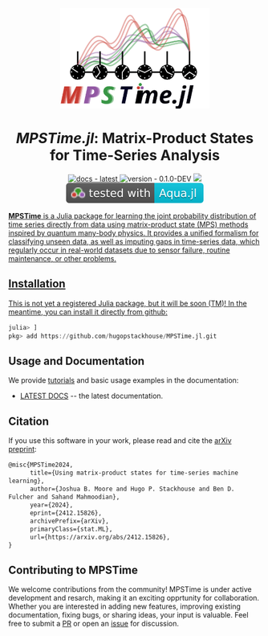 <p align="center">
  <picture>
    <source srcset="docs/src/assets/logo-dark.svg" media="(prefers-color-scheme: dark)">
    <img src="docs/src/assets/logo.svg" alt="mpstime logo" height="200"/>
  </picture>
</p>


<h1 align="center"><em>MPSTime.jl</em>: Matrix-Product States for Time-Series Analysis</h1>


<p align="center">
  <a href="https://hugopstackhouse.github.io/MPSTime.jl/dev/">
    <img src="https://img.shields.io/badge/docs-latest-2ea44f?" alt="docs - latest">
  </a>
    <img src="https://img.shields.io/badge/version-0.1.0--DEV-blue?" alt="version - 0.1.0-DEV">
  </a>
    <img src="https://github.com/hugopstackhouse/MPSTime.jl/actions/workflows/CI.yml/badge.svg">
  </a>
  <a href="https://github.com/JuliaTesting/Aqua.jl">
    <img src="https://raw.githubusercontent.com/JuliaTesting/Aqua.jl/master/badge.svg">
</p>

__MPSTime__ is a Julia package for learning the joint probability distribution of time series directly from data using matrix-product state (MPS) methods inspired by quantum many-body physics. 
It provides a unified formalism for classifying unseen data, as well as imputing gaps in time-series data, which regularly occur in real-world datasets due to sensor failure, routine maintenance, or other problems.

## Installation
This is not yet a registered Julia package, but it will be soon (TM)! In the meantime, you can install it directly from github:

```Julia
julia> ]
pkg> add https://github.com/hugopstackhouse/MPSTime.jl.git
```

## Usage and Documentation
We provide [tutorials](https://hugopstackhouse.github.io/MPSTime.jl/dev/classification/) and basic usage examples in the documentation:
- [LATEST DOCS](https://hugopstackhouse.github.io/MPSTime.jl/) -- the latest documentation.

## Citation
If you use this software in your work, please read and cite the [arXiv preprint](https://arxiv.org/abs/2412.15826):
```
@misc{MPSTime2024,
      title={Using matrix-product states for time-series machine learning}, 
      author={Joshua B. Moore and Hugo P. Stackhouse and Ben D. Fulcher and Sahand Mahmoodian},
      year={2024},
      eprint={2412.15826},
      archivePrefix={arXiv},
      primaryClass={stat.ML},
      url={https://arxiv.org/abs/2412.15826}, 
}
```

## Contributing to MPSTime
We welcome contributions from the community! 
MPSTime is under active development and resarch, making it an exciting opprtunity for collaboration.
Whether you are interested in adding new features, improving existing documentation, fixing bugs, or sharing ideas, your input is valuable.
Feel free to submit a [PR](https://github.com/hugopstackhouse/MPSTime.jl/pulls) or open an [issue](https://github.com/hugopstackhouse/MPSTime.jl/issues) for discussion.
